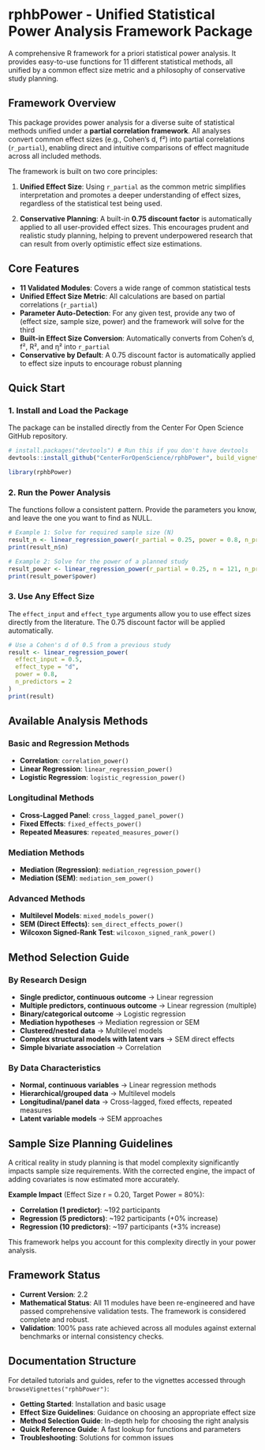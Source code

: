 
# rphbPower - Unified Statistical Power Analysis Framework Package

A comprehensive R framework for a priori statistical power analysis. It
provides easy-to-use functions for 11 different statistical methods, all
unified by a common effect size metric and a philosophy of conservative
study planning.

## Framework Overview

This package provides power analysis for a diverse suite of statistical
methods unified under a **partial correlation framework**. All analyses
convert common effect sizes (e.g., Cohen’s d, f²) into partial
correlations (`r_partial`), enabling direct and intuitive comparisons of
effect magnitude across all included methods.

The framework is built on two core principles:

1.  **Unified Effect Size**: Using `r_partial` as the common metric
    simplifies interpretation and promotes a deeper understanding of
    effect sizes, regardless of the statistical test being used.

2.  **Conservative Planning**: A built-in **0.75 discount factor** is
    automatically applied to all user-provided effect sizes. This
    encourages prudent and realistic study planning, helping to prevent
    underpowered research that can result from overly optimistic effect
    size estimations.

## Core Features

- **11 Validated Modules**: Covers a wide range of common statistical
  tests
- **Unified Effect Size Metric**: All calculations are based on partial
  correlations (`r_partial`)
- **Parameter Auto-Detection**: For any given test, provide any two of
  (effect size, sample size, power) and the framework will solve for the
  third
- **Built-in Effect Size Conversion**: Automatically converts from
  Cohen’s d, f², R², and η² into `r_partial`
- **Conservative by Default**: A 0.75 discount factor is automatically
  applied to effect size inputs to encourage robust planning

## Quick Start

### 1. Install and Load the Package

The package can be installed directly from the Center For Open Science
GitHub repository.

``` r
# install.packages("devtools") # Run this if you don't have devtools
devtools::install_github("CenterForOpenScience/rphbPower", build_vignettes = TRUE)

library(rphbPower)
```

### 2. Run the Power Analysis

The functions follow a consistent pattern. Provide the parameters you
know, and leave the one you want to find as NULL.

``` r
# Example 1: Solve for required sample size (N)
result_n <- linear_regression_power(r_partial = 0.25, power = 0.8, n_predictors = 2)
print(result_n$n)

# Example 2: Solve for the power of a planned study
result_power <- linear_regression_power(r_partial = 0.25, n = 121, n_predictors = 2)
print(result_power$power)
```

### 3. Use Any Effect Size

The `effect_input` and `effect_type` arguments allow you to use effect
sizes directly from the literature. The 0.75 discount factor will be
applied automatically.

``` r
# Use a Cohen's d of 0.5 from a previous study
result <- linear_regression_power(
  effect_input = 0.5,
  effect_type = "d",
  power = 0.8,
  n_predictors = 2
)
print(result)
```

## Available Analysis Methods

### Basic and Regression Methods

- **Correlation**: `correlation_power()`
- **Linear Regression**: `linear_regression_power()`
- **Logistic Regression**: `logistic_regression_power()`

### Longitudinal Methods

- **Cross-Lagged Panel**: `cross_lagged_panel_power()`
- **Fixed Effects**: `fixed_effects_power()`
- **Repeated Measures**: `repeated_measures_power()`

### Mediation Methods

- **Mediation (Regression)**: `mediation_regression_power()`
- **Mediation (SEM)**: `mediation_sem_power()`

### Advanced Methods

- **Multilevel Models**: `mixed_models_power()`
- **SEM (Direct Effects)**: `sem_direct_effects_power()`
- **Wilcoxon Signed-Rank Test**: `wilcoxon_signed_rank_power()`

## Method Selection Guide

### By Research Design

- **Single predictor, continuous outcome** → Linear regression
- **Multiple predictors, continuous outcome** → Linear regression
  (multiple)
- **Binary/categorical outcome** → Logistic regression
- **Mediation hypotheses** → Mediation regression or SEM
- **Clustered/nested data** → Multilevel models
- **Complex structural models with latent vars** → SEM direct effects
- **Simple bivariate association** → Correlation

### By Data Characteristics

- **Normal, continuous variables** → Linear regression methods
- **Hierarchical/grouped data** → Multilevel models
- **Longitudinal/panel data** → Cross-lagged, fixed effects, repeated
  measures
- **Latent variable models** → SEM approaches

## Sample Size Planning Guidelines

A critical reality in study planning is that model complexity
significantly impacts sample size requirements. With the corrected
engine, the impact of adding covariates is now estimated more
accurately.

**Example Impact** (Effect Size r = 0.20, Target Power = 80%):

- **Correlation (1 predictor)**: ~192 participants
- **Regression (5 predictors)**: ~192 participants (+0% increase)
- **Regression (10 predictors)**: ~197 participants (+3% increase)

This framework helps you account for this complexity directly in your
power analysis.

## Framework Status

- **Current Version**: 2.2
- **Mathematical Status**: All 11 modules have been re-engineered and
  have passed comprehensive validation tests. The framework is
  considered complete and robust.
- **Validation**: 100% pass rate achieved across all modules against
  external benchmarks or internal consistency checks.

## Documentation Structure

For detailed tutorials and guides, refer to the vignettes accessed
through `browseVignettes("rphbPower")`:

- **Getting Started**: Installation and basic usage
- **Effect Size Guidelines**: Guidance on choosing an appropriate effect
  size
- **Method Selection Guide**: In-depth help for choosing the right
  analysis
- **Quick Reference Guide**: A fast lookup for functions and parameters
- **Troubleshooting**: Solutions for common issues
